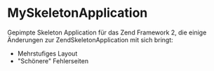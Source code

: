 MySkeletonApplication
=====================

Gepimpte Skeleton Application für das Zend Framework 2, die einige Änderungen zur ZendSkeletonApplication
mit sich bringt:

- Mehrstufiges Layout
- "Schönere" Fehlerseiten
